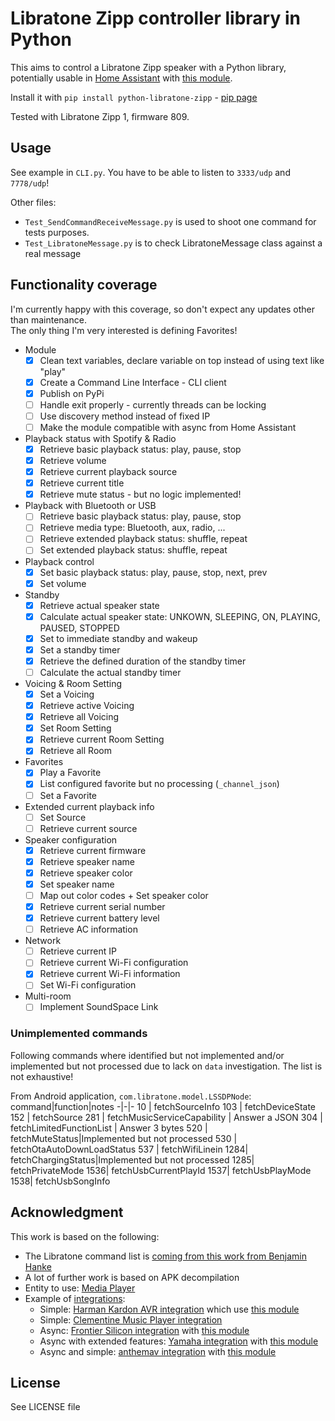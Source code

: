 # Libratone Zipp controller library in Python

This aims to control a Libratone Zipp speaker with a Python library, potentially usable in [Home Assistant](https://www.home-assistant.io/) with [this module](https://github.com/Chouffy/home_assistant_libratone_zipp).

Install it with `pip install python-libratone-zipp` - [pip page](https://pypi.org/project/python-libratone-zipp/)

Tested with Libratone Zipp 1, firmware 809.

## Usage

See example in `CLI.py`. You have to be able to listen to `3333/udp` and `7778/udp`!

Other files:

* `Test_SendCommandReceiveMessage.py` is used to shoot one command for tests purposes.
* `Test_LibratoneMessage.py` is to check LibratoneMessage class against a real message

## Functionality coverage

I'm currently happy with this coverage, so don't expect any updates other than maintenance.  
The only thing I'm very interested is defining Favorites!

* Module
    * [x] Clean text variables, declare variable on top instead of using text like "play"
    * [x] Create a Command Line Interface - CLI client
    * [x] Publish on PyPi
    * [ ] Handle exit properly - currently threads can be locking
    * [ ] Use discovery method instead of fixed IP
    * [ ] Make the module compatible with async from Home Assistant
* Playback status with Spotify & Radio
    * [x] Retrieve basic playback status: play, pause, stop
    * [x] Retrieve volume
    * [x] Retrieve current playback source
    * [x] Retrieve current title
    * [x] Retrieve mute status - but no logic implemented!
* Playback with Bluetooth or USB
    * [ ] Retrieve basic playback status: play, pause, stop
    * [ ] Retrieve media type: Bluetooth, aux, radio, ...
    * [ ] Retrieve extended playback status: shuffle, repeat
    * [ ] Set extended playback status: shuffle, repeat
* Playback control
    * [x] Set basic playback status: play, pause, stop, next, prev
    * [x] Set volume
* Standby
    * [x] Retrieve actual speaker state
    * [x] Calculate actual speaker state: UNKOWN, SLEEPING, ON, PLAYING, PAUSED, STOPPED
    * [x] Set to immediate standby and wakeup
    * [x] Set a standby timer
    * [x] Retrieve the defined duration of the standby timer
    * [ ] Calculate the actual standby timer
* Voicing & Room Setting
    * [x] Set a Voicing
    * [x] Retrieve active Voicing
    * [x] Retrieve all Voicing
    * [x] Set Room Setting
    * [x] Retrieve current Room Setting
    * [x] Retrieve all Room
* Favorites
    * [x] Play a Favorite
    * [x] List configured favorite but no processing (`_channel_json`)
    * [ ] Set a Favorite
* Extended current playback info
    * [ ] Set Source
    * [ ] Retrieve current source
* Speaker configuration
    * [x] Retrieve current firmware
    * [x] Retrieve speaker name
    * [x] Retrieve speaker color
    * [x] Set speaker name
    * [ ] Map out color codes + Set speaker color
    * [x] Retrieve current serial number
    * [x] Retrieve current battery level
    * [ ] Retrieve AC information
* Network
    * [ ] Retrieve current IP
    * [ ] Retrieve current Wi-Fi configuration
    * [x] Retrieve current Wi-Fi information
    * [ ] Set Wi-Fi configuration
* Multi-room
    * [ ] Implement SoundSpace Link

### Unimplemented commands

Following commands where identified but not implemented and/or implemented but not processed due to lack on `data` investigation. The list is not exhaustive!

From Android application, `com.libratone.model.LSSDPNode`:
command|function|notes
-|-|-
10  | fetchSourceInfo
103 | fetchDeviceState
152 | fetchSource
281 | fetchMusicServiceCapability | Answer a JSON
304 | fetchLimitedFunctionList | Answer 3 bytes
520 | fetchMuteStatus|Implemented but not processed
530 | fetchOtaAutoDownLoadStatus
537 | fetchWifiLinein
1284| fetchChargingStatus|Implemented but not processed
1285| fetchPrivateMode
1536| fetchUsbCurrentPlayId
1537| fetchUsbPlayMode
1538| fetchUsbSongInfo

## Acknowledgment

This work is based on the following:

* The Libratone command list is [coming from this work from Benjamin Hanke](https://www.loxwiki.eu/display/LOX/Libratone+Zipp+WLan+Lautsprecher)
* A lot of further work is based on APK decompilation
* Entity to use: [Media Player](https://developers.home-assistant.io/docs/core/entity/media-player)
* Example of [integrations](https://www.home-assistant.io/integrations/#media-player):
    * Simple: [Harman Kardon AVR integration](https://www.home-assistant.io/integrations/harman_kardon_avr/) which use [this module](https://github.com/Devqon/hkavr)
    * Simple: [Clementine Music Player integration](https://github.com/home-assistant/core/blob/dev/homeassistant/components/clementine/media_player.py)
    * Async: [Frontier Silicon integration](https://github.com/home-assistant/core/tree/dev/homeassistant/components/frontier_silicon) with [this module](https://github.com/zhelev/python-afsapi/tree/master/afsapi)
    * Async with extended features: [Yamaha integration](https://github.com/home-assistant/core/blob/dev/homeassistant/components/yamaha/) with [this module](https://github.com/wuub/rxv)
    * Async and simple: [anthemav integration](https://github.com/home-assistant/core/tree/dev/homeassistant/components/anthemav) with [this module](https://github.com/nugget/python-anthemav/tree/master/anthemav)

## License

See LICENSE file
